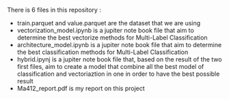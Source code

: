 There is 6 files in this repository :
  - train.parquet and value.parquet are the dataset that we are using
  - vectorization_model.ipynb is a jupiter note book file that aim to determine the best vectorize methods for Multi-Label Classification
  - architecture_model.ipynb is a jupiter note book file that aim to determine the best classification methods for Multi-Label Classification
  - hybrid.ipynj is a jupiter note book file that, based on the result of the two first files, aim to create a model that combine all the best model of classification and vectoriaztion in one in order to have the best possible result
  - Ma412_report.pdf is my report on this project
